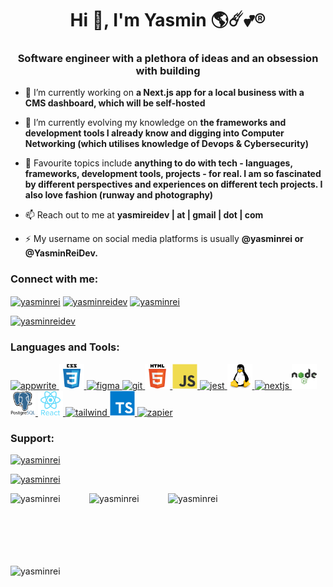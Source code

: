 <h1 align="center">Hi 👋, I'm Yasmin 🌎☄️💕®</h1>
<h3 align="center">Software engineer with a plethora of ideas and an obsession with building</h3>


- 🔭 I’m currently working on **a Next.js app for a local business with a CMS dashboard, which will be self-hosted**

- 🌱 I’m currently evolving my knowledge on **the frameworks and development tools I already know and digging into Computer Networking (which utilises knowledge of Devops & Cybersecurity)**

- 💬 Favourite topics include **anything to do with tech - languages, frameworks, development tools, projects - for real. I am so fascinated by different perspectives and experiences on different tech projects. I also love fashion (runway and photography)**

- 📫 Reach out to me at **yasmireidev | at | gmail | dot | com**

- ⚡ My username on social media platforms is usually **@yasminrei or @YasminReiDev.**


<h3 align="left">Connect with me:</h3>
<p align="left">
<a href="https://dev.to/yasminrei" target="blank"><img align="center" src="https://raw.githubusercontent.com/rahuldkjain/github-profile-readme-generator/master/src/images/icons/Social/devto.svg" alt="yasminrei" height="30" width="40" /></a>
<a href="https://twitter.com/yasminreidev" target="blank"><img align="center" src="https://raw.githubusercontent.com/rahuldkjain/github-profile-readme-generator/master/src/images/icons/Social/twitter.svg" alt="yasminreidev" height="30" width="40" /></a>
<a href="https://linkedin.com/in/yasminrei" target="blank"><img align="center" src="https://raw.githubusercontent.com/rahuldkjain/github-profile-readme-generator/master/src/images/icons/Social/linked-in-alt.svg" alt="yasminrei" height="30" width="40" /></a>
</p>

<p align="left"> <a href="https://twitter.com/yasminreidev" target="blank"><img src="https://img.shields.io/twitter/follow/yasminreidev?logo=twitter&style=for-the-badge" alt="yasminreidev" /></a> </p>

<h3 align="left">Languages and Tools:</h3>
<p align="left"> <a href="https://appwrite.io" target="_blank" rel="noreferrer"> <img src="https://www.vectorlogo.zone/logos/appwriteio/appwriteio-icon.svg" alt="appwrite" width="40" height="40"/> </a> <a href="https://www.w3schools.com/css/" target="_blank" rel="noreferrer"> <img src="https://raw.githubusercontent.com/devicons/devicon/master/icons/css3/css3-original-wordmark.svg" alt="css3" width="40" height="40"/> </a> <a href="https://www.figma.com/" target="_blank" rel="noreferrer"> <img src="https://www.vectorlogo.zone/logos/figma/figma-icon.svg" alt="figma" width="40" height="40"/> </a> <a href="https://git-scm.com/" target="_blank" rel="noreferrer"> <img src="https://www.vectorlogo.zone/logos/git-scm/git-scm-icon.svg" alt="git" width="40" height="40"/> </a> <a href="https://www.w3.org/html/" target="_blank" rel="noreferrer"> <img src="https://raw.githubusercontent.com/devicons/devicon/master/icons/html5/html5-original-wordmark.svg" alt="html5" width="40" height="40"/> </a> <a href="https://developer.mozilla.org/en-US/docs/Web/JavaScript" target="_blank" rel="noreferrer"> <img src="https://raw.githubusercontent.com/devicons/devicon/master/icons/javascript/javascript-original.svg" alt="javascript" width="40" height="40"/> </a> <a href="https://jestjs.io" target="_blank" rel="noreferrer"> <img src="https://www.vectorlogo.zone/logos/jestjsio/jestjsio-icon.svg" alt="jest" width="40" height="40"/> </a> <a href="https://www.linux.org/" target="_blank" rel="noreferrer"> <img src="https://raw.githubusercontent.com/devicons/devicon/master/icons/linux/linux-original.svg" alt="linux" width="40" height="40"/> </a> <a href="https://nextjs.org/" target="_blank" rel="noreferrer"> <img src="https://cdn.worldvectorlogo.com/logos/nextjs-2.svg" alt="nextjs" width="40" height="40"/> </a> <a href="https://nodejs.org" target="_blank" rel="noreferrer"> <img src="https://raw.githubusercontent.com/devicons/devicon/master/icons/nodejs/nodejs-original-wordmark.svg" alt="nodejs" width="40" height="40"/> </a> <a href="https://www.postgresql.org" target="_blank" rel="noreferrer"> <img src="https://raw.githubusercontent.com/devicons/devicon/master/icons/postgresql/postgresql-original-wordmark.svg" alt="postgresql" width="40" height="40"/> </a> <a href="https://reactjs.org/" target="_blank" rel="noreferrer"> <img src="https://raw.githubusercontent.com/devicons/devicon/master/icons/react/react-original-wordmark.svg" alt="react" width="40" height="40"/> </a> <a href="https://tailwindcss.com/" target="_blank" rel="noreferrer"> <img src="https://www.vectorlogo.zone/logos/tailwindcss/tailwindcss-icon.svg" alt="tailwind" width="40" height="40"/> </a> <a href="https://www.typescriptlang.org/" target="_blank" rel="noreferrer"> <img src="https://raw.githubusercontent.com/devicons/devicon/master/icons/typescript/typescript-original.svg" alt="typescript" width="40" height="40"/> </a> <a href="https://zapier.com" target="_blank" rel="noreferrer"> <img src="https://www.vectorlogo.zone/logos/zapier/zapier-icon.svg" alt="zapier" width="40" height="40"/> </a> </p>

<h3 align="left">Support:</h3>
<p><a href="https://ko-fi.com/yasminrei"> <img align="" src="https://cdn.ko-fi.com/cdn/kofi3.png?v=3" height="50" width="210" alt="yasminrei"  /></a></p>

<p align="left"> <a href="https://github.com/ryo-ma/github-profile-trophy"><img src="https://github-profile-trophy.vercel.app/?username=yasminrei" alt="yasminrei" width="80%" /></a> </p>

<p><img align="left" src="https://github-readme-stats.vercel.app/api/top-langs?username=yasminrei&show_icons=true&locale=en&layout=compact" alt="yasminrei" width="25%" /></p>
<p><img align="left" src="https://github-readme-stats.vercel.app/api?username=yasminrei&show_icons=true&locale=en" alt="yasminrei" width="25%" /></p>
<p><img align="left" src="https://github-readme-streak-stats.herokuapp.com/?user=yasminrei&" alt="yasminrei" width="25%" /></p>

<br><br><br><br><br><br>

<p align="left"> <img src="https://komarev.com/ghpvc/?username=yasminrei&label=Profile%20views&color=0e75b6&style=flat" alt="yasminrei" /> </p>

